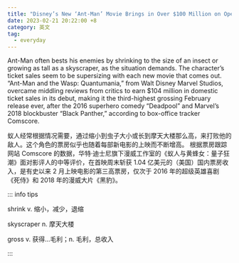 ```yaml
---
title: "Disney’s New ‘Ant-Man’ Movie Brings in Over $100 Million on Opening Weekend"
date: 2023-02-21 20:22:00 +8
category: 英文
tag:
  - everyday
---
```


Ant-Man often bests his enemies by shrinking to the size of an insect or growing as tall as a skyscraper, as the situation demands. The character’s ticket sales seem to be supersizing with each new movie that comes out. “Ant-Man and the Wasp: Quantumania,” from Walt Disney Marvel Studios, overcame middling reviews from critics to earn $104 million in domestic ticket sales in its debut, making it the third-highest grossing February release ever, after the 2016 superhero comedy “Deadpool” and Marvel’s 2018 blockbuster “Black Panther,” according to box-office tracker Comscore.

蚁人经常根据情况需要，通过缩小到虫子大小或长到摩天大楼那么高，来打败他的敌人。这个角色的票房似乎也随着每部新电影的上映而不断增高。 根据票房跟踪网站 Comscore 的数据，华特·迪士尼旗下漫威工作室的《蚁人与黄蜂女：量子狂潮》面对影评人的中等评价，在首映周末斩获 1.04 亿美元的（美国）国内票房收入，是有史以来 2 月上映电影的第三高票房，仅次于 2016 年的超级英雄喜剧《死侍》和 2018 年的漫威大片《黑豹》。

::: info tips

shrink v. 缩小，减少，退缩

skyscraper n. 摩天大楼

gross v. 获得...毛利；n. 毛利，总收入

:::
